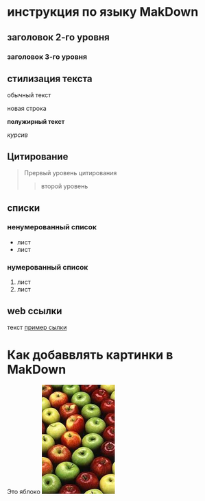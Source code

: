# инструкция по языку MakDown

## заголовок 2-го уровня
### заголовок 3-го уровня

## стилизация текста

обычный текст

новая строка

**полужирный текст**

*курсив*

## Цитирование 

> Прервый уровень цитирования
>>второй уровень

## списки
### ненумерованный список
* лист
* лист
### нумерованный список
1. лист
2. лист

## web ссылки
текст [пример сылки](http.exampl.com "всплываюшая подсказка")
# Как добаввлять картинки в MakDown
Это яблоко
![Яблоко](apple.jpg)